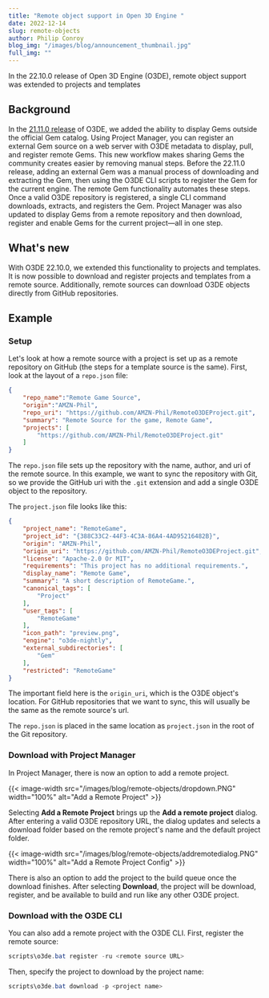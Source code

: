 ```yaml
---
title: "Remote object support in Open 3D Engine "
date: 2022-12-14
slug: remote-objects
author: Philip Conroy
blog_img: "/images/blog/announcement_thumbnail.jpg"
full_img: ""
---
```


In the 22.10.0 release of Open 3D Engine (O3DE), remote object support was extended to projects and templates

## Background

In the [21.11.0 release](/blog/posts/o3de-22-10-release/) of O3DE, we added the ability to display Gems outside the official Gem catalog. Using Project Manager, you can register an external Gem source on a web server with O3DE metadata to display, pull, and register remote Gems. This new workflow makes sharing Gems the community creates easier by removing manual steps.
Before the 22.11.0 release, adding an external Gem was a manual process of downloading and extracting the Gem, then using the O3DE CLI scripts to register the Gem for the current engine. The remote Gem functionality automates these steps. Once a valid O3DE repository is registered, a single CLI command downloads, extracts, and registers the Gem. Project Manager was also updated to display Gems from a remote repository and then download, register and enable Gems for the current project⁠—all in one step.

## What's new

With O3DE 22.10.0, we extended this functionality to projects and templates. It is now possible to download and register projects and templates from a remote source. Additionally, remote sources can download O3DE objects directly from GitHub repositories.

## Example

### Setup

Let's look at how a remote source with a project is set up as a remote repository on GitHub (the steps for a template source is the same). First, look at the layout of a `repo.json` file:

```json
{
    "repo_name":"Remote Game Source",
    "origin":"AMZN-Phil",
    "repo_uri": "https://github.com/AMZN-Phil/RemoteO3DEProject.git",
    "summary": "Remote Source for the game, Remote Game",
    "projects": [
        "https://github.com/AMZN-Phil/RemoteO3DEProject.git"
    ]
}
```

The `repo.json` file sets up the repository with the name, author, and uri of the remote source. In this example, we want to sync the repository with Git, so we provide the GitHub uri with the `.git` extension and add a single O3DE object to the repository.

The `project.json` file looks like this:

```json
{
    "project_name": "RemoteGame",
    "project_id": "{388C33C2-44F3-4C3A-86A4-4AD95216482B}",
    "origin": "AMZN-Phil",
    "origin_uri": "https://github.com/AMZN-Phil/RemoteO3DEProject.git",
    "license": "Apache-2.0 Or MIT",
    "requirements": "This project has no additional requirements.",
    "display_name": "Remote Game",
    "summary": "A short description of RemoteGame.",
    "canonical_tags": [
        "Project"
    ],
    "user_tags": [
        "RemoteGame"
    ],
    "icon_path": "preview.png",
    "engine": "o3de-nightly",
    "external_subdirectories": [
        "Gem"
    ],
    "restricted": "RemoteGame"
}
```

The important field here is the `origin_uri`, which is the O3DE object's location. For GitHub repositories that we want to sync, this will usually be the same as the remote source's url.

The `repo.json` is placed in the same location as `project.json` in the root of the Git repository.


### Download with Project Manager

In Project Manager, there is now an option to add a remote project.

{{< image-width src="/images/blog/remote-objects/dropdown.PNG" width="100%" alt="Add a Remote Project" >}}

Selecting **Add a Remote Project** brings up the **Add a remote project** dialog. After entering a valid O3DE repository URL, the dialog updates and selects a download folder based on the remote project's name and the default project folder.

{{< image-width src="/images/blog/remote-objects/addremotedialog.PNG" width="100%" alt="Add a Remote Project Config" >}}

There is also an option to add the project to the build queue once the download finishes. After selecting **Download**, the project will be download, register, and be available to build and run like any other O3DE project.

### Download with the O3DE CLI

You can also add a remote project with the O3DE CLI. First, register the remote source:

```powershell
scripts\o3de.bat register -ru <remote source URL>
```

Then, specify the project to download by the project name:

```powershell
scripts\o3de.bat download -p <project name>
```